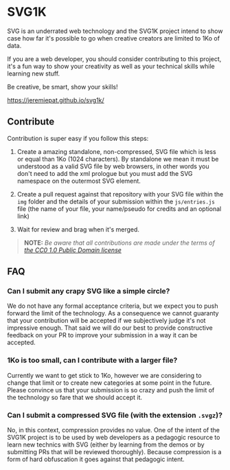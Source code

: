 # SVG1K

SVG is an underrated web technology and the SVG1K project intend to show case how far it's possible to go when creative creators are limited to 1Ko of data.

If you are a web developer, you should consider contributing to this project, it's a fun way to show your creativity as well as your technical skills while learning new stuff.

Be creative, be smart, show your skills!

https://jeremiepat.github.io/svg1k/


## Contribute

Contribution is super easy if you follow this steps:

1. Create a amazing standalone, non-compressed, SVG file which is less or equal than 1Ko (1024 characters). By standalone we mean it must be understood as a valid SVG file by web browsers, in other words you don't need to add the xml prologue but you must add the SVG namespace on the outermost SVG element.

2. Create a pull request against that repository with your SVG file within the `img` folder and the details of your submission within the `js/entries.js` file (the name of your file, your name/pseudo for credits and an optional link)

3. Wait for review and brag when it's merged.

> **NOTE:** _Be aware that all contributions are made under the terms of [the CC0 1.0 Public Domain license](https://creativecommons.org/publicdomain/zero/1.0/)_


## FAQ

### Can I submit any crapy SVG like a simple circle?

We do not have any formal acceptance criteria, but we expect you to push forward the limit of the technology. As a consequence we cannot guaranty that your contribution will be accepted if we subjectively judge it's not impressive enough. That said we will do our best to provide constructive feedback on your PR to improve your submission in a way it can be accepted.

### 1Ko is too small, can I contribute with a larger file?

Currently we want to get stick to 1Ko, however we are considering to change that limit or to create new categories at some point in the future. Please convince us that your submission is so crazy and push the limit of the technology so fare that we should accept it.

### Can I submit a compressed SVG file (with the extension `.svgz`)?

No, in this context, compression provides no value. One of the intent of the SVG1K project is to be used by web developers as a pedagogic resource to learn new technics with SVG (either by learning from the demos or by submitting PRs that will be reviewed thoroughly). Because compression is a form of hard obfuscation it goes against that pedagogic intent.
